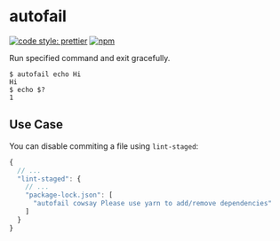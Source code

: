 # autofail

[![code style: prettier](https://img.shields.io/badge/code_style-prettier-ff69b4.svg)](https://github.com/prettier/prettier)
[![npm](https://img.shields.io/npm/v/autofail/latest.svg)](https://www.npmjs.com/package/autofail)

Run specified command and exit gracefully.

```
$ autofail echo Hi
Hi
$ echo $?
1
```

## Use Case

You can disable commiting a file using `lint-staged`:

```js
{
  // ...
  "lint-staged": {
    // ...
    "package-lock.json": [
      "autofail cowsay Please use yarn to add/remove dependencies"
    ]
  }
}
```
